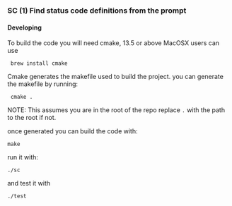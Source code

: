 ### SC (1) Find status code definitions from the prompt


#### Developing
To build the code you will need cmake, 13.5 or above MacOSX users can use

``` brew install cmake```

Cmake generates the makefile used to build the project. you can generate the makefile by running:

``` cmake .```

NOTE: This assumes you are in the root of the repo replace ```.``` with the path to the root if not.

once generated you can build the code with:

``` make ```

run it with:

```./sc```

and test it with 

```./test```


